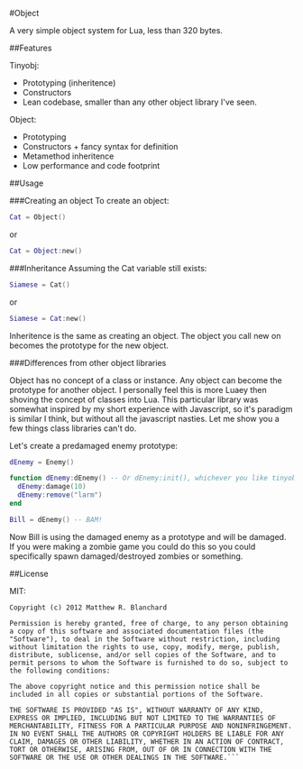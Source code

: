 #Object

A very simple object system for Lua, less than 320 bytes.

##Features

Tinyobj:

* Prototyping (inheritence)
* Constructors
* Lean codebase, smaller than any other object library I've seen.

Object:

* Prototyping
* Constructors + fancy syntax for definition
* Metamethod inheritence
* Low performance and code footprint


##Usage

###Creating an object
To create an object:

```lua
Cat = Object()
```

or

```lua
Cat = Object:new()
```

###Inheritance
Assuming the Cat variable still exists:

```lua
Siamese = Cat()
```

or

```lua
Siamese = Cat:new()
```

Inheritence is the same as creating an object. The object you call new on becomes the prototype for the new object.

###Differences from other object libraries

Object has no concept of a class or instance. Any object can become the prototype for another object. I personally feel this is more Luaey then shoving the concept of classes into Lua. This particular library was somewhat inspired by my short experience with Javascript, so it's paradigm is similar I think, but without all the javascript nasties. Let me show you a few things class libraries can't do.

Let's create a predamaged enemy prototype:
```lua
dEnemy = Enemy()

function dEnemy:dEnemy() -- Or dEnemy:init(), whichever you like tinyobj only supports init()
  dEnemy:damage(10)
  dEnemy:remove("larm")
end

Bill = dEnemy() -- BAM!
```

Now Bill is using the damaged enemy as a prototype and will be damaged. If you were making a zombie game you could do this so you could specifically spawn damaged/destroyed zombies or something. 


##License

MIT:

```
Copyright (c) 2012 Matthew R. Blanchard

Permission is hereby granted, free of charge, to any person obtaining a copy of this software and associated documentation files (the "Software"), to deal in the Software without restriction, including without limitation the rights to use, copy, modify, merge, publish, distribute, sublicense, and/or sell copies of the Software, and to permit persons to whom the Software is furnished to do so, subject to the following conditions:

The above copyright notice and this permission notice shall be included in all copies or substantial portions of the Software.

THE SOFTWARE IS PROVIDED "AS IS", WITHOUT WARRANTY OF ANY KIND, EXPRESS OR IMPLIED, INCLUDING BUT NOT LIMITED TO THE WARRANTIES OF MERCHANTABILITY, FITNESS FOR A PARTICULAR PURPOSE AND NONINFRINGEMENT. IN NO EVENT SHALL THE AUTHORS OR COPYRIGHT HOLDERS BE LIABLE FOR ANY CLAIM, DAMAGES OR OTHER LIABILITY, WHETHER IN AN ACTION OF CONTRACT, TORT OR OTHERWISE, ARISING FROM, OUT OF OR IN CONNECTION WITH THE SOFTWARE OR THE USE OR OTHER DEALINGS IN THE SOFTWARE.```